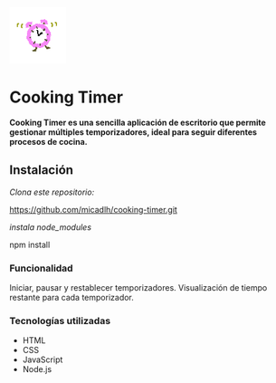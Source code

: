![Gif de timer](./src/images/alarm-clock.gif) 
# **Cooking Timer** 
**Cooking Timer es una sencilla aplicación de escritorio que permite gestionar múltiples temporizadores, ideal para seguir diferentes procesos de cocina.**

## Instalación
*Clona este repositorio:*

https://github.com/micadlh/cooking-timer.git

*instala node_modules*

npm install

### Funcionalidad
Iniciar, pausar y restablecer temporizadores.
Visualización de tiempo restante para cada temporizador.
### Tecnologías utilizadas
- HTML
- CSS
- JavaScript
- Node.js
